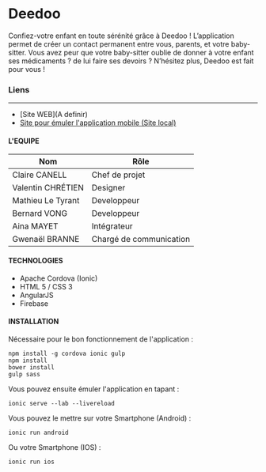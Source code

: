 Deedoo
==========

Confiez-votre enfant en toute sérénité grâce à Deedoo ! 
L’application permet de créer un contact permanent entre vous, parents, et votre baby-sitter.
Vous avez peur que votre baby-sitter oublie de donner à votre enfant ses médicaments ? de lui faire ses devoirs ? N’hésitez plus, Deedoo est fait pour vous !

### Liens
--------------------
* [Site WEB](A definir)
* [Site pour émuler l'application mobile (Site local)](http://deedoo.local:8100/ionic-lab)

#### L'EQUIPE
| Nom  |  Rôle|
| ------------- | ------------- |
| Claire CANELL  | Chef de projet  |
| Valentin CHRÉTIEN  | Designer  |
| Mathieu Le Tyrant  | Developpeur  |
| Bernard VONG  | Developpeur  |
| Aina MAYET  | Intégrateur  |
| Gwenaël BRANNE  | Chargé de communication  |

#### TECHNOLOGIES
* Apache Cordova (Ionic)
* HTML 5 / CSS 3
* AngularJS
* Firebase

#### INSTALLATION

Nécessaire pour le bon fonctionnement de l'application :
```shell
npm install -g cordova ionic gulp
npm install
bower install
gulp sass
```
Vous pouvez ensuite émuler l'application en tapant :
```shell
ionic serve --lab --livereload
```

Vous pouvez le mettre sur votre Smartphone (Android) :
```shell
ionic run android
```
Ou votre Smartphone (IOS) :
```shell
ionic run ios
```
